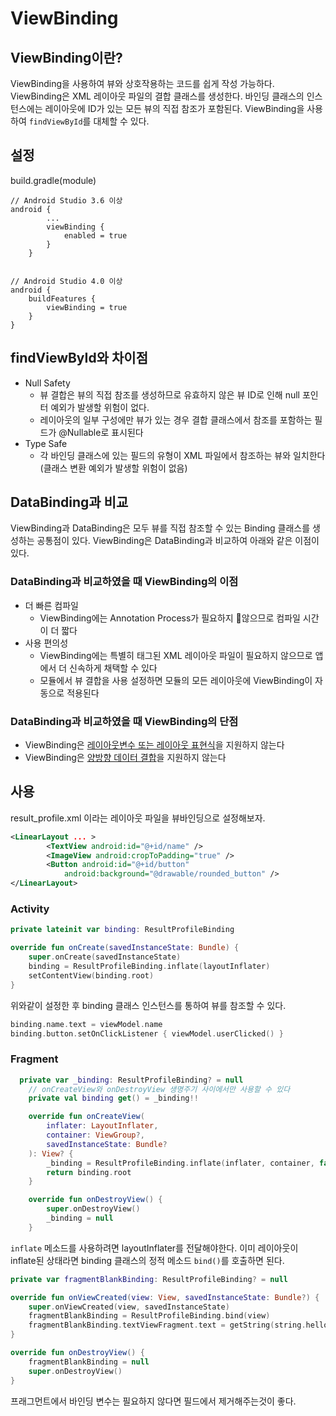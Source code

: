 # ViewBinding

## ViewBinding이란?
ViewBinding을 사용하여 뷰와 상호작용하는 코드를 쉽게 작성 가능하다.
ViewBinding은 XML 레이아웃 파일의 결합 클래스를 생성한다.
바인딩 클래스의 인스턴스에는 레이아웃에 ID가 있는 모든 뷰의 직접 참조가 포함된다.
ViewBinding을 사용하여 `findViewById`를 대체할 수 있다.


## 설정
build.gradle(module)
```
// Android Studio 3.6 이상
android {
        ...
        viewBinding {
            enabled = true
        }
    }
    
```
```
// Android Studio 4.0 이상
android { 
	buildFeatures { 
		viewBinding = true 
	} 
}
```


## findViewById와 차이점
- Null Safety 
    - 뷰 결합은 뷰의 직접 참조를 생성하므로 유효하지 않은 뷰 ID로 인해 null 포인터 예외가 발생할 위험이 없다.
    - 레이아웃의 일부 구성에만 뷰가 있는 경우 결합 클래스에서 참조를 포함하는 필드가 @Nullable로 표시된다
- Type Safe 
    - 각 바인딩 클래스에 있는 필드의 유형이 XML 파일에서 참조하는 뷰와 일치한다(클래스 변환 예외가 발생할 위험이 없음)


## DataBinding과 비교  
ViewBinding과 DataBinding은 모두 뷰를 직접 참조할 수 있는 Binding 클래스를 생성하는 공통점이 있다.
ViewBinding은 DataBinding과 비교하여 아래와 같은 이점이 있다.

### DataBinding과 비교하였을 때 ViewBinding의 이점
- 더 빠른 컴파일
    - ViewBinding에는 Annotation Process가 필요하지 않으므로 컴파일 시간이 더 짧다
- 사용 편의성
    -  ViewBinding에는 특별히 태그된 XML 레이아웃 파일이 필요하지 않으므로 앱에서 더 신속하게 채택할 수 있다
    -  모듈에서 뷰 결합을 사용 설정하면 모듈의 모든 레이아웃에 ViewBinding이 자동으로 적용된다


### DataBinding과 비교하였을 때 ViewBinding의 단점
- ViewBinding은 [레이아웃변수 또는 레이아웃 표현식](https://developer.android.com/topic/libraries/data-binding/expressions?hl=ko)을 지원하지 않는다
- ViewBinding은 [양방향 데이터 결합](https://developer.android.com/topic/libraries/data-binding/two-way?hl=ko)을 지원하지 않는다


## 사용
result_profile.xml 이라는 레이아웃 파일을 뷰바인딩으로 설정해보자.
```xml
<LinearLayout ... >
        <TextView android:id="@+id/name" />
        <ImageView android:cropToPadding="true" />
        <Button android:id="@+id/button"
            android:background="@drawable/rounded_button" />
</LinearLayout>
```

### Activity
```kotlin
private lateinit var binding: ResultProfileBinding

override fun onCreate(savedInstanceState: Bundle) {
    super.onCreate(savedInstanceState)
    binding = ResultProfileBinding.inflate(layoutInflater)
    setContentView(binding.root)
}   
```
위와같이 설정한 후 binding 클래스 인스턴스를 통하여 뷰를 참조할 수 있다.
```kotlin
binding.name.text = viewModel.name
binding.button.setOnClickListener { viewModel.userClicked() }
```

### Fragment
```kotlin
  private var _binding: ResultProfileBinding? = null
    // onCreateView와 onDestroyView 생명주기 사이에서만 사용할 수 있다
    private val binding get() = _binding!!

    override fun onCreateView(
        inflater: LayoutInflater,
        container: ViewGroup?,
        savedInstanceState: Bundle?
    ): View? {
        _binding = ResultProfileBinding.inflate(inflater, container, false)
        return binding.root
    }

    override fun onDestroyView() {
        super.onDestroyView()
        _binding = null
    }
```

`inflate` 메소드를 사용하려면 layoutInflater를 전달해야한다.
이미 레이아웃이 inflate된 상태라면 binding 클래스의 정적 메소드 `bind()`를 호출하면 된다.
```kotlin
private var fragmentBlankBinding: ResultProfileBinding? = null

override fun onViewCreated(view: View, savedInstanceState: Bundle?) {
    super.onViewCreated(view, savedInstanceState)
    fragmentBlankBinding = ResultProfileBinding.bind(view)
    fragmentBlankBinding.textViewFragment.text = getString(string.hello_from_vb_bindfragment)
}

override fun onDestroyView() {
    fragmentBlankBinding = null
    super.onDestroyView()
}
```
프래그먼트에서 바인딩 변수는 필요하지 않다면 필드에서 제거해주는것이 좋다.